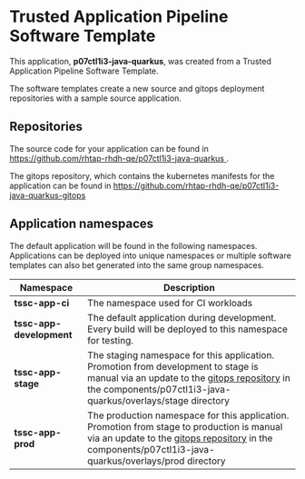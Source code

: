 # Trusted Application Pipeline Software Template

This application, **p07ctl1i3-java-quarkus**, was created from a Trusted Application Pipeline Software Template.

The software templates create a new source and gitops deployment repositories with a sample source application. 

## Repositories

The source code for your application can be found in [https://github.com/rhtap-rhdh-qe/p07ctl1i3-java-quarkus ](https://github.com/rhtap-rhdh-qe/p07ctl1i3-java-quarkus ).
 
The gitops repository, which contains the kubernetes manifests for the application can be found in 
[https://github.com/rhtap-rhdh-qe/p07ctl1i3-java-quarkus-gitops ](https://github.com/rhtap-rhdh-qe/p07ctl1i3-java-quarkus-gitops ) 

## Application namespaces 

The default application will be found in the following namespaces. Applications can be deployed into unique namespaces or multiple software templates can also bet generated into the same group namespaces.  

|  Namespace   |  Description   |  
| -------- | -------- |
| **tssc-app-ci** | The namespace used for CI workloads |
| **tssc-app-development** | The default application during development. Every build will be deployed to this namespace for testing. |
| **tssc-app-stage** | The staging namespace for this application. Promotion from development to stage is manual via an update to the [gitops repository](https://github.com/rhtap-rhdh-qe/p07ctl1i3-java-quarkus-gitops ) in the components/p07ctl1i3-java-quarkus/overlays/stage directory |
| **tssc-app-prod** | The production namespace for this application. Promotion from stage to production is manual via an update to the [gitops repository](https://github.com/rhtap-rhdh-qe/p07ctl1i3-java-quarkus-gitops ) in the components/p07ctl1i3-java-quarkus/overlays/prod directory |